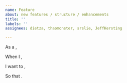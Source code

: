 ```yaml
---
name: Feature
about: new features / structure / enhancements
title: ''
labels: ''
assignees: dietza, thaomonster, srslie, JeffKersting

---
```


As a ,

When I ,

I want to ,

So that .
